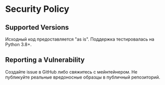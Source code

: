 # Security Policy

## Supported Versions
Исходный код предоставляется "as is". Поддержка тестировалась на Python 3.8+.

## Reporting a Vulnerability
Создайте issue в GitHub либо свяжитесь с мейнтейнером. Не публикуйте реальные вредоносные образцы в публичный репозиторий.
